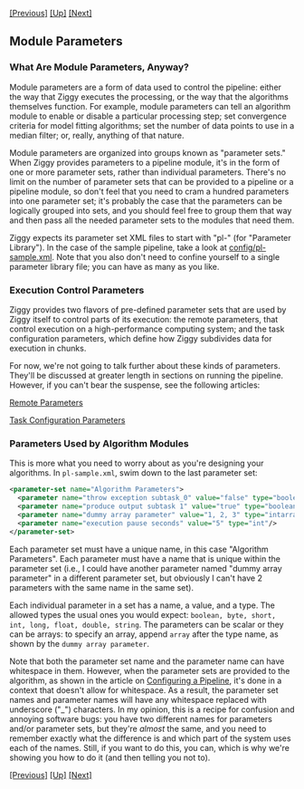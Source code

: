<!-- -*-visual-line-*- -->

[[Previous]](configuring-pipeline.md)
[[Up]](configuring-pipeline.md)
[[Next]](data-file-types.md)

## Module Parameters

### What Are Module Parameters, Anyway?

Module parameters are a form of data used to control the pipeline: either the way that Ziggy executes the processing, or the way that the algorithms themselves function. For example, module parameters can tell an algorithm module to enable or disable a particular processing step; set convergence criteria for model fitting algorithms; set the number of data points to use in a median filter; or, really, anything of that nature.

Module parameters are organized into groups known as "parameter sets." When Ziggy provides parameters to a pipeline module, it's in the form of one or more parameter sets, rather than individual parameters. There's no limit on the number of parameter sets that can be provided to a pipeline or a pipeline module, so don't feel that you need to cram a hundred parameters into one parameter set; it's probably the case that the parameters can be logically grouped into sets, and you should feel free to group them that way and then pass all the needed parameter sets to the modules that need them.

Ziggy expects its parameter set XML files to start with "pl-" (for "Parameter Library"). In the case of the sample pipeline, take a look at [config/pl-sample.xml](../sample-pipeline/config/pl-sample.xml). Note that you also don't need to confine yourself to a single parameter library file; you can have as many as you like.

### Execution Control Parameters

Ziggy provides two flavors of pre-defined parameter sets that are used by Ziggy itself to control parts of its execution: the remote parameters, that control execution on a high-performance computing system; and the task configuration parameters, which define how Ziggy subdivides data for execution in chunks.

For now, we're not going to talk further about these kinds of parameters. They'll be discussed at greater length in sections on running the pipeline. However, if you can't bear the suspense, see the following articles:

[Remote Parameters](remote-parameters.md)

[Task Configuration Parameters](task-configuration.md)

### Parameters Used by Algorithm Modules

This is more what you need to worry about as you're designing your algorithms. In `pl-sample.xml`, swim down to the last parameter set:

```xml
<parameter-set name="Algorithm Parameters">
  <parameter name="throw exception subtask_0" value="false" type="boolean"/>
  <parameter name="produce output subtask 1" value="true" type="boolean"/>
  <parameter name="dummy array parameter" value="1, 2, 3" type="intarray"/>
  <parameter name="execution pause seconds" value="5" type="int"/>
</parameter-set>
```

Each parameter set must have a unique name, in this case "Algorithm Parameters". Each parameter must have a name that is unique within the parameter set (i.e., I could have another parameter named "dummy array parameter" in a different parameter set, but obviously I can't have 2 parameters with the same name in the same set).

Each individual parameter in a set has a name, a value, and a type. The allowed types the usual ones you would expect: `boolean, byte, short, int, long, float, double, string`. The parameters can be scalar or they can be arrays: to specify an array, append `array` after the type name, as shown by the `dummy array parameter`.

Note that both the parameter set name and the parameter name can have whitespace in them. However, when the parameter sets are provided to the algorithm, as shown in the article on [Configuring a Pipeline](configuring-pipeline.md), it's done in a context that doesn't allow for whitespace. As a result, the parameter set names and parameter names will have any whitespace replaced with underscore ("_") characters. In my opinion, this is a recipe for confusion and annoying software bugs: you have two different names for parameters and/or parameter sets, but they're *almost* the same, and you need to remember exactly what the difference is and which part of the system uses each of the names. Still, if you want to do this, you can, which is why we're showing you how to do it (and then telling you not to).

[[Previous]](configuring-pipeline.md)
[[Up]](configuring-pipeline.md)
[[Next]](data-file-types.md)
